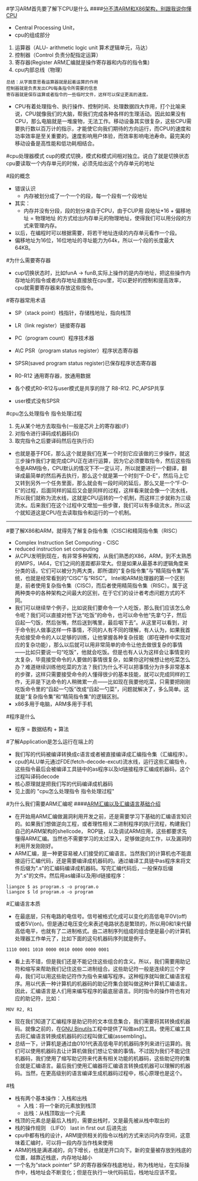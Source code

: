#学习ARM首先要了解下CPU是什么
####[分不清ARM和X86架构，别跟我说你懂CPU](https://zhuanlan.zhihu.com/p/21266987)
- Central Processing Unit，
- cpu的组成部分
1. 运算器（ALU- arithmetic logic unit 算术逻辑单元，马达）
2. 控制器（Control 负责分配指定运算）
3. 寄存器(Register ARM汇编就是操作寄存器和内存的指令集)
4. cpu内部总线（物理）
```
总结：从字面意思看运算器就是起着运算的作用
控制器就是负责发出CPU每条指令所需要的信息
寄存器就是保存运算或者指令的一些临时文件，这样可以保证更高的速度。
```
- CPU有着处理指令、执行操作、控制时间、处理数据四大作用，打个比喻来说，CPU就像我们的大脑，帮我们完成各种各样的生理活动。因此如果没有CPU，那么电脑就是一堆废物，无法工作。移动设备其实很复杂，这些CPU需要执行数以百万计的指示，才能使它向我们期待的方向运行，而CPU的速度和功率效率是至关重要的。速度影响用户体验，而效率影响电池寿命。最完美的移动设备是高性能和低功耗相结合。

#cpu处理器模式
cup的模式切换，模式和模式间相对独立。说白了就是切换状态
cpu要读取一个内存单元的时候，必须先给出这个内存单元的地址

#段的概念
- 错误认识
  - 内存被划分成了一个一个的段，每一个段有一个段地址
- 其实：
  - 内存并没有分段，段的划分来自于CPU，由于CUP用 段地址*16 + 偏移地址 = 物理地址 的方式给出内存单元的物理地址，使得我们可以用分段的方式来管理内存。
- 以后，在编程时可以根据需要，将若干地址连续的内存单元看作一个段。
- 偏移地址为16位，16位地址的寻址能力为64k，所以一个段的长度最大64KB。

#为什么需要寄存器
- cup切换状态时，比如funA -> funB,实际上操作的是内存地址，把这些操作内存地址的指令或者内存地址直接放在cpu里，可以更好的控制和提高效率，cpu就需要寄存器来存放这些指令。

#寄存器常用术语
- SP（stack point）栈指针，存储栈地址，指向栈顶
- LR（link register）链接寄存器
- PC（program count）程序技术器
- A\C PSR（program status register）程序状态寄存器
- SPSR(saved program status register)已保存程序状态寄存器

- R0-R12 通用寄存器，放通用数据
- 各个模式R0-R12与user模式是共享的除了 R8-R12. PC,APSP共享
- user模式没有SPSR

#cpu怎么处理指令 指令处理过程 
1. 先从某个地方去取指令(一般是芯片上的寄存器)(F)
2. 对指令进行译码成机器码(D)
3. 取完指令之后要译码然后在执行(E)
- 也就是基于FDE，那么这个就是我们在某一个时刻它应该做的三步操作，就这三步操作我们才能完成CPU正在进行运算，因为它必须要取指令，然后这些指令是ARM指令，CPU默认的情况下不一定认可，所以就要进行一个翻译，翻译成最简单的然后再去执行，那么这个就是第一个时刻“F-D-E”，然后马上它又转到另外一个任务里面，那么就会有一段时间的延后，那么又是一个“F-D-E”的过程，后面同样的延后又会是同样的过程，这样看来就会像一个流水线，所以我们就称为流水线，这就是CPU运转的一个机制，而这样三步就称为三级流水。后来我们在这个过程中又增加一些步骤，我们可以有多级流水，所以这个就知道这是CPU在去读取指令和运行的一个机制。
---


#要了解X86和ARM，就得先了解复杂指令集（CISC)和精简指令集（RISC）
- Complex Instruction Set Computing - CISC
- reduced instruction set computing
- 从CPU发明到现在，有非常多种架构，从我们熟悉的X86，ARM，到不太熟悉的MIPS，IA64，它们之间的差距都非常大。但是如果从最基本的逻辑角度来分类的话，它们可以被分为两大类，即所谓的“复杂指令集”与“精简指令集”系统，也就是经常看到的“CISC”与“RISC”。 Intel和ARM处理器的第一个区别是，前者使用复杂指令集（CISC)，而后者使用精简指令集（RISC）。属于这两种类中的各种架构之间最大的区别，在于它们的设计者考虑问题方式的不同。
- 我们可以继续举个例子，比如说我们要命令一个人吃饭，那么我们应该怎么命令呢？我们可以直接对他下达“吃饭”的命令，也可以命令他“先拿勺子，然后舀起一勺饭，然后张嘴，然后送到嘴里，最后咽下去”。从这里可以看到，对于命令别人做事这样一件事情，不同的人有不同的理解，有人认为，如果我首先给接受命令的人以足够的训练，让他掌握各种复杂技能（即在硬件中实现对应的复杂功能），那么以后就可以用非常简单的命令让他去做很复杂的事情——比如只要说一句“吃饭”，他就会吃饭。但是也有人认为这样会让事情变的太复杂，毕竟接受命令的人要做的事情很复杂，如果你这时候想让他吃菜怎么办？难道继续训练他吃菜的方法？我们为什么不可以把事情分为许多非常基本的步骤，这样只需要接受命令的人懂得很少的基本技能，就可以完成同样的工作，无非是下达命令的人稍微累一点——比如现在我要他吃菜，只需要把刚刚吃饭命令里的“舀起一勺饭”改成“舀起一勺菜”，问题就解决了，多么简单。这就是“复杂指令集”和“精简指令集”的逻辑区别。
- x86多用于电脑，ARM多用于手机

#程序是什么
- 程序 = 数据结构 + 算法

#了解Application是怎么运行在端上的
- 我们写的代码被编译转换成c语言或者被直接编译成汇编指令集（汇编程序）。
- cpu的ALU单元通过FDE(fetch-decode-excut)流水线，运行这些汇编指令，这些指令最后会被编译工具链中的as程序以及ld链接程序汇编成机器码，这个过程叫译码decode
- 核心原理就是把我们写的代码编译成机器码
- 见上面的 "cpu怎么处理指令 指令处理过程"

#为什么我们需要ARM汇编呢
####[ARM汇编以及汇编语言基础介绍](https://www.anquanke.com/post/id/86383)
- 在开始用ARM汇编做漏洞利用开发之前，还是需要学习下基础的汇编语言知识的。如果我们想做逆向工程，或者理性相关二进制程序的执行流程，构建我们自己的ARM架构的shellcode， ROP链，以及调试ARM应用，这些都要求先懂得ARM汇编。当然也不需要学习的太过深入，足够做逆向工作，以及漏洞的利用开发刚刚好。
- ARM汇编，是一种更容易被人们接受的汇编语言。当然我们的计算机也不能直接运行汇编代码，还是需要编译成机器码的。通过编译工具链中as程序来将文件后缀为".s"的汇编码编译成机器码。写完汇编代码后，一般保存后缀为".s"的文件。然后用as编译以及用ld链接程序：
```
liangze $ as program.s -o program.o
liangze $ ld program.o -o program
```

#汇编语言本质
-  在最底层，只有电路的电信号。信号被格式化成可以变化的高低电平0V(off)或者5V(on)。但是通过电压变化来表述电路状态是繁琐的，所以用0和1来代替高低电平，也就有了二进制格式。由二进制序列组成的组合便是最小的计算机处理器工作单元了，比如下面的这句机器码序列就是例子。
```
1110 0001 1010 0000 0010 0000 0000 0001
```
- 看上去不错，但是我们还是不能记住这些组合的含义。所以，我们需要用助记符和缩写来帮助我们记住这些二进制组合。这些助记符一般是连续的三个字母，我们可以用这些助记符作为指令来编写程序。这种程序就叫做汇编语言程序。用以代表一种计算机的机器码的助记符集合就叫做这种计算机汇编语言。因此，汇编语言是人们用来编写程序的最底层语言。同时指令的操作符也有对应的助记符，比如：
```
MOV R2, R1
```
- 现在我们知道了汇编程序是助记符的文本信息集合，我们需要将其转换成机器码。就像之前的，在[GNU Binutils](https://www.gnu.org/software/binutils/)工程中提供了叫做as的工具。使用汇编工具去将汇编语言转换成机器码的过程叫做汇编(assembling)。
- 总结一下，计算机是通过由0101代表高低电平的机器码序列来进行运算的。我们可以使用机器码去让计算机做我们想让它做的事情。不过因为我们不能记住机器码，我们使用了缩写助记符来代表有相关功能的机器码，这些助记符的集合就是汇编语言。最后我们使用汇编器将汇编语言转换成机器可以理解的机器码。当然，在更高级别的语言编译生成机器码过程中，核心原理也是这个。

#栈
- 栈有两个基本操作：入栈和出栈
  - 入栈：将一个新的元素放到栈顶
  - 出栈：从栈顶取出一个元素
- 栈顶的元素总是最后入栈的，需要出栈时，又是最先被从栈中取出的
- 栈的操作规则 （LIFO） last in first out 后进先出
- cpu中都有栈的设计，ARM提供相关的指令以栈的方式来访问内存空间，这意味着汇编时，可以将一段内存当作栈来使用
- ARM的栈是满递减的，向下增长，也就是开口向下。新的变量被存放到栈底的位置，越靠近栈底，内存地址越小
- 一个名为“stack pointer” SP.的寄存器保存栈底地址，称为栈地址，在实际操作中，栈地址会不断变化；但是在执行一块代码前后，栈地址应该不变。

